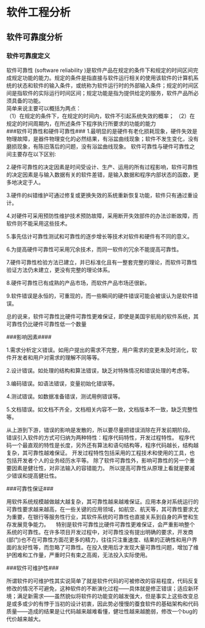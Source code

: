 # 软件工程分析 #
## 软件可靠度分析 ##
<h3>软件可靠度定义</h3>
软件可靠性 (software reliability )是软件产品在规定的条件下和规定的时间区间完成规定功能的能力。规定的条件是指直接与软件运行相关的使用该软件的计算机系统的状态和软件的输入条件，或统称为软件运行时的外部输入条件；规定的时间区间是指软件的实际运行时间区间；规定功能是指为提供给定的服务，软件产品所必须具备的功能。
<br/>
简单来说主要可以概括为两点：<br>（1）在规定的条件下，在规定的时间内，软件不引起系统失效的概率；
（2）在规定的时间周期内，在所述条件下程序执行所要求的功能的能力<br>
###软件可靠性和硬件可靠性###
1.最明显的是硬件有老化损耗现象，硬件失效是物理故障，是器件物理变化的必然结果，有浴盆曲线现象；软件不发生变化，没有磨损现象，有陈旧落后的问题，没有浴盆曲线现象。  
软件可靠性与硬件可靠性之间主要存在以下区别: 

2.硬件可靠性的决定因素是时间受设计、生产、运用的所有过程影响，软件可靠性的决定因素是与输入数据有关的软件差错，是输入数据和程序内部状态的函数，更多地决定于人。 

3.硬件的纠错维护可通过修复或更换失效的系统重新恢复功能，软件只有通过重设计。 

4.对硬件可采用预防性维护技术预防故障，采用断开失效部件的办法诊断故障，而软件则不能采用这些技术。

5.事先估计可靠性测试和可靠性的逐步增长等技术对软件和硬件有不同的意义。 

6.为提高硬件可靠性可采用冗余技术，而同一软件的冗余不能提高可靠性。 

7.硬件可靠性检验方法已建立，并已标准化且有一整套完整的理论，而软件可靠性验证方法仍未建立，更没有完整的理论体系。
 
8.硬件可靠性已有成熟的产品市场，而软件产品市场还很新。 

9.软件错误是永恒的，可重现的，而一些瞬间的硬件错误可能会被误认为是软件错误。

总的说来，软件可靠性比硬件可靠性更难保证，即使是美国宇航局的软件系统，其可靠性仍比硬件可靠性低一个数量

###影响因素####

1.需求分析定义错误。如用户提出的需求不完整，用户需求的变更未及时消化，软件开发者和用户对需求的理解不同等等。

2.设计错误。如处理的结构和算法错误，缺乏对特殊情况和错误处理的考虑等。

3.编码错误。如语法错误，变量初始化错误等。

4.测试错误。如数据准备错误，测试用例错误等。

5.文档错误。如文档不齐全，文档相关内容不一致，文档版本不一致，缺乏完整性等。

从上游到下游，错误的影响是发散的，所以要尽量把错误消除在开发前期阶段。
错误引入软件的方式可归纳为两种特性：程序代码特性，开发过程特性。
程序代码一个最直观的特性是长度，另外还有算法和语句结构等，程序代码越长，结构越复杂，其可靠性越难保证。
开发过程特性包括采用的工程技术和使用的工具，也包括开发者个人的业务经历水平等。
除了软件可靠性外，影响可靠性的另一个重要因素是健壮性，对非法输入的容错能力。
所以提高可靠性从原理上看就是要减少错误和提高健壮性。

###可靠性保证###

用软件系统规模越做越大越复杂，其可靠性越来越难保证。应用本身对系统运行的可靠性要求越来越高，在一些关键的应用领域，如航空、航天等，其可靠性要求尤为重要，在银行等服务性行业，其软件系统的可靠性也直接关系到自身的声誉和生存发展竞争能力。 　特别是软件可靠性比硬件可靠性更难保证，会严重影响整个系统的可靠性。在许多项目开发过程中，对可靠性没有提出明确的要求，开发商(部门)也不在可靠性方面花更多的精力，往往只注重速度、结果的正确性和用户界面的友好性等，而忽略了可靠性。在投入使用后才发现大量可靠性问题，增加了维护困难和工作量，严重时只有束之高阁，无法投入实际使用。

###软件可维护性###

所谓软件的可维护性其实说简单了就是软件代码的可被修改的容易程度，代码反复修改的情况不可避免，这种软件的不断演化过程——具体就是修正错误；适应新环境；满足新需求——虽然貌似将软件的功能变的越发强大，但是事实上这些改变总是或多或少的有悖于当初的设计初衷，因此势必慢慢的蚕食软件的基础架构和代码质量——造成的结果是让代码越来越难看懂，健壮性越来越脆弱，修改一个bug的代价越来越大。 
